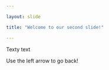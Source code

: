 ```yaml
---

layout: slide

title: "Welcome to our second slide!"

---
```


Texty text

Use the left arrow to go back!
